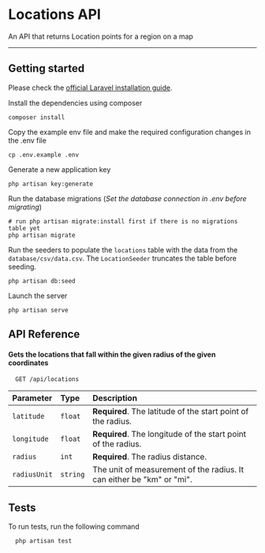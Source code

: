 # Locations API

An API that returns Location points for a region on a map

----------

## Getting started

Please check the [official Laravel installation guide](https://laravel.com/docs/10.x/installation).

Install the dependencies using composer

    composer install

Copy the example env file and make the required configuration changes in the .env file

    cp .env.example .env

Generate a new application key

    php artisan key:generate

Run the database migrations (*Set the database connection in .env before migrating*)

    # run php artisan migrate:install first if there is no migrations table yet
    php artisan migrate

Run the seeders to populate the `locations` table with the data from the `database/csv/data.csv`. The `LocationSeeder` truncates the table before seeding.

    php artisan db:seed

Launch the server

    php artisan serve

## API Reference

#### Gets the locations that fall within the given radius of the given coordinates

```http
  GET /api/locations
```

| Parameter | Type     | Description                |
| :-------- | :------- | :------------------------- |
| `latitude` | `float` | **Required**. The latitude of the start point of the radius. |
| `longitude` | `float` | **Required**. The longitude of the start point of the radius. |
| `radius` | `int` | **Required**. The radius distance. |
| `radiusUnit` | `string` | The unit of measurement of the radius. It can either be "km" or "mi". |

## Tests

To run tests, run the following command

```
  php artisan test
```
